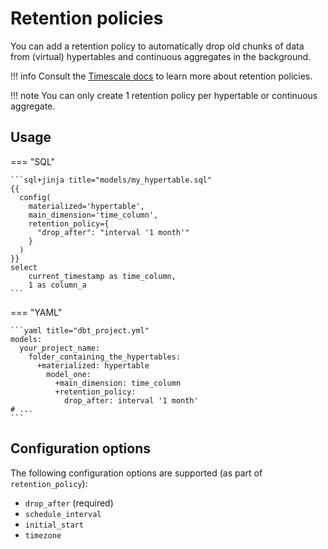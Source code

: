 # Retention policies

You can add a retention policy to automatically drop old chunks of data from (virtual) hypertables and continuous aggregates in the background.

!!! info
    Consult the [Timescale docs](https://docs.timescale.com/use-timescale/latest/data-retention/about-data-retention/) to learn more about retention policies.

!!! note
    You can only create 1 retention policy per hypertable or continuous aggregate.

## Usage

=== "SQL"

    ```sql+jinja title="models/my_hypertable.sql"
    {{
      config(
        materialized='hypertable',
        main_dimension='time_column',
        retention_policy={
          "drop_after": "interval '1 month'"
        }
      )
    }}
    select
        current_timestamp as time_column,
        1 as column_a
    ```

=== "YAML"

    ```yaml title="dbt_project.yml"
    models:
      your_project_name:
        folder_containing_the_hypertables:
          +materialized: hypertable
            model_one:
              +main_dimension: time_column
              +retention_policy:
                drop_after: interval '1 month'
    # ...
    ```

## Configuration options

The following configuration options are supported (as part of `retention_policy`):

* `drop_after` (required)
* `schedule_interval`
* `initial_start`
* `timezone`
